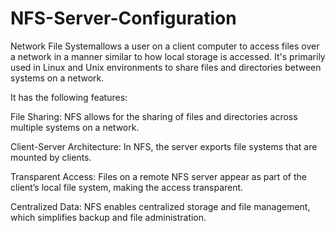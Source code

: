 # NFS-Server-Configuration
Network File Systemallows a user on a client computer to access files over a network in a manner similar to how local storage is accessed. It's primarily used in Linux and Unix environments to share files and directories between systems on a network. 

It has the following features:

File Sharing: NFS allows for the sharing of files and directories across multiple systems on a network.

Client-Server Architecture: In NFS, the server exports file systems that are mounted by clients.

Transparent Access: Files on a remote NFS server appear as part of the client’s local file system, making the access transparent.

Centralized Data: NFS enables centralized storage and file management, which simplifies backup and file administration.



